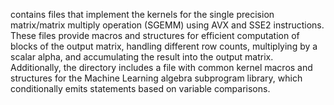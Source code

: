 contains files that implement the kernels for the single precision matrix/matrix multiply operation (SGEMM) using AVX and SSE2 instructions. These files provide macros and structures for efficient computation of blocks of the output matrix, handling different row counts, multiplying by a scalar alpha, and accumulating the result into the output matrix. Additionally, the directory includes a file with common kernel macros and structures for the Machine Learning algebra subprogram library, which conditionally emits statements based on variable comparisons.